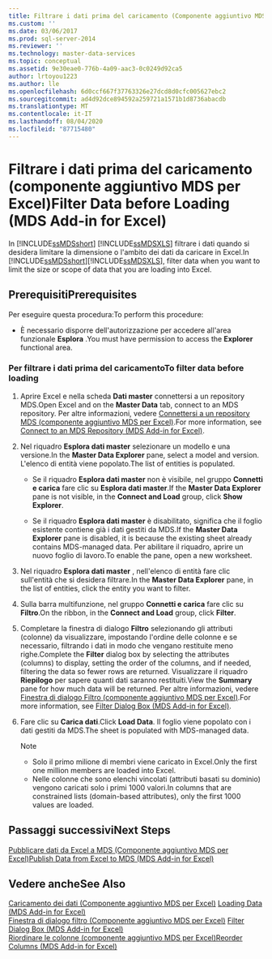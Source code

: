 ```yaml
---
title: Filtrare i dati prima del caricamento (Componente aggiuntivo MDS per Excel) | Microsoft Docs
ms.custom: ''
ms.date: 03/06/2017
ms.prod: sql-server-2014
ms.reviewer: ''
ms.technology: master-data-services
ms.topic: conceptual
ms.assetid: 9e30eae0-776b-4a09-aac3-0c0249d92ca5
author: lrtoyou1223
ms.author: lle
ms.openlocfilehash: 6d0ccf667f37763326e27dcd8d0cfc005627ebc2
ms.sourcegitcommit: ad4d92dce894592a259721a1571b1d8736abacdb
ms.translationtype: MT
ms.contentlocale: it-IT
ms.lasthandoff: 08/04/2020
ms.locfileid: "87715480"
---
```

# <a name="filter-data-before-loading-mds-add-in-for-excel"></a><span data-ttu-id="a8925-102">Filtrare i dati prima del caricamento (componente aggiuntivo MDS per Excel)</span><span class="sxs-lookup"><span data-stu-id="a8925-102">Filter Data before Loading (MDS Add-in for Excel)</span></span>
  <span data-ttu-id="a8925-103">In [!INCLUDE[ssMDSshort](../../includes/ssmdsshort-md.md)] [!INCLUDE[ssMDSXLS](../../includes/ssmdsxls-md.md)] filtrare i dati quando si desidera limitare la dimensione o l'ambito dei dati da caricare in Excel.</span><span class="sxs-lookup"><span data-stu-id="a8925-103">In [!INCLUDE[ssMDSshort](../../includes/ssmdsshort-md.md)][!INCLUDE[ssMDSXLS](../../includes/ssmdsxls-md.md)], filter data when you want to limit the size or scope of data that you are loading into Excel.</span></span>  
  
## <a name="prerequisites"></a><span data-ttu-id="a8925-104">Prerequisiti</span><span class="sxs-lookup"><span data-stu-id="a8925-104">Prerequisites</span></span>  
 <span data-ttu-id="a8925-105">Per eseguire questa procedura:</span><span class="sxs-lookup"><span data-stu-id="a8925-105">To perform this procedure:</span></span>  
  
-   <span data-ttu-id="a8925-106">È necessario disporre dell'autorizzazione per accedere all'area funzionale **Esplora** .</span><span class="sxs-lookup"><span data-stu-id="a8925-106">You must have permission to access the **Explorer** functional area.</span></span>  
  
### <a name="to-filter-data-before-loading"></a><span data-ttu-id="a8925-107">Per filtrare i dati prima del caricamento</span><span class="sxs-lookup"><span data-stu-id="a8925-107">To filter data before loading</span></span>  
  
1.  <span data-ttu-id="a8925-108">Aprire Excel e nella scheda **Dati master** connettersi a un repository MDS.</span><span class="sxs-lookup"><span data-stu-id="a8925-108">Open Excel and on the **Master Data** tab, connect to an MDS repository.</span></span> <span data-ttu-id="a8925-109">Per altre informazioni, vedere [Connettersi a un repository MDS &#40;componente aggiuntivo MDS per Excel&#41;](connect-to-an-mds-repository-mds-add-in-for-excel.md).</span><span class="sxs-lookup"><span data-stu-id="a8925-109">For more information, see [Connect to an MDS Repository &#40;MDS Add-in for Excel&#41;](connect-to-an-mds-repository-mds-add-in-for-excel.md).</span></span>  
  
2.  <span data-ttu-id="a8925-110">Nel riquadro **Esplora dati master** selezionare un modello e una versione.</span><span class="sxs-lookup"><span data-stu-id="a8925-110">In the **Master Data Explorer** pane, select a model and version.</span></span> <span data-ttu-id="a8925-111">L'elenco di entità viene popolato.</span><span class="sxs-lookup"><span data-stu-id="a8925-111">The list of entities is populated.</span></span>  
  
    -   <span data-ttu-id="a8925-112">Se il riquadro **Esplora dati master** non è visibile, nel gruppo **Connetti e carica** fare clic su **Esplora dati master**.</span><span class="sxs-lookup"><span data-stu-id="a8925-112">If the **Master Data Explorer** pane is not visible, in the **Connect and Load** group, click **Show Explorer**.</span></span>  
  
    -   <span data-ttu-id="a8925-113">Se il riquadro **Esplora dati master** è disabilitato, significa che il foglio esistente contiene già i dati gestiti da MDS.</span><span class="sxs-lookup"><span data-stu-id="a8925-113">If the **Master Data Explorer** pane is disabled, it is because the existing sheet already contains MDS-managed data.</span></span> <span data-ttu-id="a8925-114">Per abilitare il riquadro, aprire un nuovo foglio di lavoro.</span><span class="sxs-lookup"><span data-stu-id="a8925-114">To enable the pane, open a new worksheet.</span></span>  
  
3.  <span data-ttu-id="a8925-115">Nel riquadro **Esplora dati master** , nell'elenco di entità fare clic sull'entità che si desidera filtrare.</span><span class="sxs-lookup"><span data-stu-id="a8925-115">In the **Master Data Explorer** pane, in the list of entities, click the entity you want to filter.</span></span>  
  
4.  <span data-ttu-id="a8925-116">Sulla barra multifunzione, nel gruppo **Connetti e carica** fare clic su **Filtro**.</span><span class="sxs-lookup"><span data-stu-id="a8925-116">On the ribbon, in the **Connect and Load** group, click **Filter**.</span></span>  
  
5.  <span data-ttu-id="a8925-117">Completare la finestra di dialogo **Filtro** selezionando gli attributi (colonne) da visualizzare, impostando l'ordine delle colonne e se necessario, filtrando i dati in modo che vengano restituite meno righe.</span><span class="sxs-lookup"><span data-stu-id="a8925-117">Complete the **Filter** dialog box by selecting the attributes (columns) to display, setting the order of the columns, and if needed, filtering the data so fewer rows are returned.</span></span> <span data-ttu-id="a8925-118">Visualizzare il riquadro **Riepilogo** per sapere quanti dati saranno restituiti.</span><span class="sxs-lookup"><span data-stu-id="a8925-118">View the **Summary** pane for how much data will be returned.</span></span> <span data-ttu-id="a8925-119">Per altre informazioni, vedere [Finestra di dialogo Filtro &#40;componente aggiuntivo MDS per Excel&#41;](filter-dialog-box-mds-add-in-for-excel.md).</span><span class="sxs-lookup"><span data-stu-id="a8925-119">For more information, see [Filter Dialog Box &#40;MDS Add-in for Excel&#41;](filter-dialog-box-mds-add-in-for-excel.md).</span></span>  
  
6.  <span data-ttu-id="a8925-120">Fare clic su **Carica dati**.</span><span class="sxs-lookup"><span data-stu-id="a8925-120">Click **Load Data**.</span></span> <span data-ttu-id="a8925-121">Il foglio viene popolato con i dati gestiti da MDS.</span><span class="sxs-lookup"><span data-stu-id="a8925-121">The sheet is populated with MDS-managed data.</span></span>  
  
    > [!NOTE]  
    >  -   <span data-ttu-id="a8925-122">Solo il primo milione di membri viene caricato in Excel.</span><span class="sxs-lookup"><span data-stu-id="a8925-122">Only the first one million members are loaded into Excel.</span></span>  
    > -   <span data-ttu-id="a8925-123">Nelle colonne che sono elenchi vincolati (attributi basati su dominio) vengono caricati solo i primi 1000 valori.</span><span class="sxs-lookup"><span data-stu-id="a8925-123">In columns that are constrained lists (domain-based attributes), only the first 1000 values are loaded.</span></span>  
  
## <a name="next-steps"></a><span data-ttu-id="a8925-124">Passaggi successivi</span><span class="sxs-lookup"><span data-stu-id="a8925-124">Next Steps</span></span>  
 [<span data-ttu-id="a8925-125">Pubblicare dati da Excel a MDS &#40;Componente aggiuntivo MDS per Excel&#41;</span><span class="sxs-lookup"><span data-stu-id="a8925-125">Publish Data from Excel to MDS &#40;MDS Add-in for Excel&#41;</span></span>](import-data-from-excel-to-master-data-services-mds-add-in-for-excel.md)  
  
## <a name="see-also"></a><span data-ttu-id="a8925-126">Vedere anche</span><span class="sxs-lookup"><span data-stu-id="a8925-126">See Also</span></span>  
 <span data-ttu-id="a8925-127">[Caricamento dei dati &#40;Componente aggiuntivo MDS per Excel&#41;](overview-exporting-data-to-excel-mds-add-in-for-excel.md) </span><span class="sxs-lookup"><span data-stu-id="a8925-127">[Loading Data &#40;MDS Add-in for Excel&#41;](overview-exporting-data-to-excel-mds-add-in-for-excel.md) </span></span>  
 <span data-ttu-id="a8925-128">[Finestra di dialogo filtro &#40;Componente aggiuntivo MDS per Excel&#41;](filter-dialog-box-mds-add-in-for-excel.md) </span><span class="sxs-lookup"><span data-stu-id="a8925-128">[Filter Dialog Box &#40;MDS Add-in for Excel&#41;](filter-dialog-box-mds-add-in-for-excel.md) </span></span>  
 [<span data-ttu-id="a8925-129">Riordinare le colonne &#40;componente aggiuntivo MDS per Excel&#41;</span><span class="sxs-lookup"><span data-stu-id="a8925-129">Reorder Columns &#40;MDS Add-in for Excel&#41;</span></span>](reorder-columns-mds-add-in-for-excel.md)  
  
  
